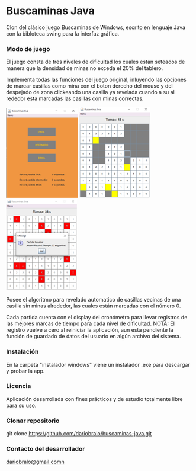 # Buscaminas Java

Clon del clásico juego Buscaminas de Windows, escrito en lenguaje Java con la bibloteca swing para la interfaz gráfica.

### Modo de juego

El juego consta de tres niveles de dificultad los cuales estan seteados de manera que la densidad 
de minas no exceda el 20% del tablero.

Implementa todas las funciones del juego original, inluyendo las opciones de marcar casillas 
como mina con el boton derecho del mouse y del despejado de zona clickeando una casilla ya revelada
cuando a su al rededor esta marcadas las casillas con minas correctas.

![Presentación 1](./assets/inicio.png)
![Presentación 2](./assets/partida.png)
![Presentación 3](./assets/finpartida.png)

Posee el algoritmo para revelado automatico de casillas vecinas de una casilla sin minas alrededor, 
las cuales están marcadas con el número 0.

Cada partida cuenta con el display del cronómetro para llevar registros de las mejores marcas de tiempo
para cada nivel de dificultad.
NOTA: El registro vuelve a cero al reiniciar la aplicación, aun esta pendiente la función de guardado 
de datos del usuario en algún archivo del sistema.

### Instalación

En la carpeta "instalador windows" viene un instalador .exe para descargar y probar la app.

### Licencia

Aplicación desarrollada con fines prácticos y de estudio totalmente libre para su uso.

### Clonar repositorio

git clone https://github.com/dariobralo/buscaminas-java.git

### Contacto del desarrollador

dariobralo@gmail.comn
